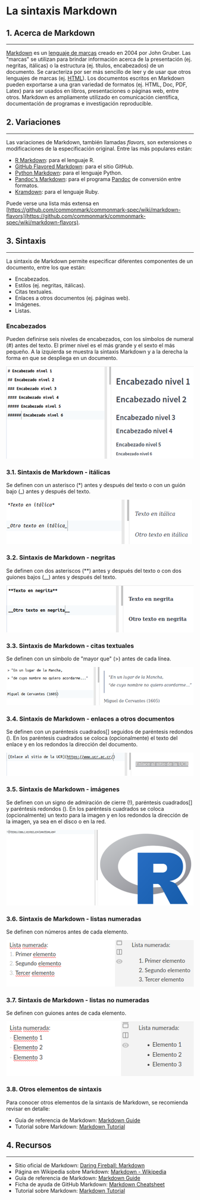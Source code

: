 # La sintaxis Markdown

## 1. Acerca de Markdown
----------------------
[Markdown](https://daringfireball.net/projects/markdown/) es un [lenguaje de marcas](https://en.wikipedia.org/wiki/Markup_language) creado en 2004 por John Gruber. Las "marcas" se utilizan para brindar información acerca de la presentación (ej. negritas, itálicas) o la estructura (ej. títulos, encabezados) de un documento. Se caracteriza por ser más sencillo de leer y de usar que otros lenguajes de marcas (ej. [HTML](https://en.wikipedia.org/wiki/HTML)). Los documentos escritos en Markdown pueden exportarse a una gran variedad de formatos (ej. HTML, Doc, PDF, Latex) para ser usados en libros, presentaciones o páginas web, entre otros. Markdown es ampliamente utilizado en comunicación científica, documentación de programas e investigación reproducible.

## 2. Variaciones
----------------------
Las variaciones de Markdown, también llamadas _flavors_, son extensiones o modificaciones de la especificación original. Entre las más populares están:

- [R Markdown](): para el lenguaje R.
- [GitHub Flavored Markdown](https://help.github.com/en/github/writing-on-github): para el sitio GitHub.
- [Python Markdown](): para el lenguaje Python.
- [Pandoc's Markdown](): para el programa [Pandoc](https://pandoc.org/) de conversión entre formatos.
- [Kramdown](https://kramdown.gettalong.org/quickref.html): para el lenguaje Ruby.

Puede verse una lista más extensa en [https://github.com/commonmark/commonmark-spec/wiki/markdown-flavors](https://github.com/commonmark/commonmark-spec/wiki/markdown-flavors).

## 3. Sintaxis
----------------------
La sintaxis de Markdown permite especificar diferentes componentes de un documento, entre los que están:

- Encabezados.
- Estilos (ej. negritas, itálicas).
- Citas textuales.
- Enlaces a otros documentos (ej. páginas web).
- Imágenes.
- Listas.

### Encabezados
Pueden definirse seis niveles de encabezados, con los símbolos de numeral (#) antes del texto. El primer nivel es el más grande y el sexto el más pequeño. A la izquierda se muestra la sintaxis Markdown y a la derecha la forma en que se despliega en un documento.

![](img/md-headings.png)

### 3.1. Sintaxis de Markdown - itálicas
Se definen con un asterisco (*) antes y después del texto o con un guión bajo (_) antes y después del texto.

![](img/md-italics.png)

### 3.2. Sintaxis de Markdown - negritas
Se definen con dos asteriscos (**) antes y después del texto o con dos guiones bajos (__) antes y después del texto.

![](img/md-bold.png)

### 3.3. Sintaxis de Markdown - citas textuales
Se definen con un símbolo de "mayor que" (>) antes de cada línea.

![](img/md-blockquotes.png)

### 3.4. Sintaxis de Markdown - enlaces a otros documentos
Se definen con un paréntesis cuadrados[] seguidos de paréntesis redondos (). En los paréntesis cuadrados se coloca (opcionalmente) el texto del enlace y en los redondos la dirección del documento.

![](img/md-links.png)

### 3.5. Sintaxis de Markdown - imágenes
Se definen con un signo de admiración de cierre (!), paréntesis cuadrados[] y paréntesis redondos (). En los paréntesis cuadrados se coloca (opcionalmente) un texto para la imagen y en los redondos la dirección de la imagen, ya sea en el disco o en la red.

![](img/md-images.png)

### 3.6. Sintaxis de Markdown - listas numeradas
Se definen con números antes de cada elemento.

![](img/md-numlist.png)

### 3.7. Sintaxis de Markdown - listas no numeradas
Se definen con guiones antes de cada elemento.

![](img/md-notnumlist.png)

### 3.8. Otros elementos de sintaxis
Para conocer otros elementos de la sintaxis de Markdown, se recomienda revisar en detalle:

- Guía de referencia de Markdown: [Markdown Guide](https://www.markdownguide.org/)
- Tutorial sobre Markdown: [Markdown Tutorial](https://www.markdowntutorial.com/)

## 4. Recursos
----------------------
- Sitio oficial de Markdown: [Daring Fireball: Markdown](https://daringfireball.net/projects/markdown/)
- Página en Wikipedia sobre Markdown: [Markdown - Wikipedia](https://en.wikipedia.org/wiki/Markdown)
- Guía de referencia de Markdown: [Markdown Guide](https://www.markdownguide.org/)
- Ficha de ayuda de GitHub Markdown: [Markdown Cheatsheet](https://github.com/adam-p/markdown-here/wiki/Markdown-Cheatsheet)
- Tutorial sobre Markdown: [Markdown Tutorial](https://www.markdowntutorial.com/)
